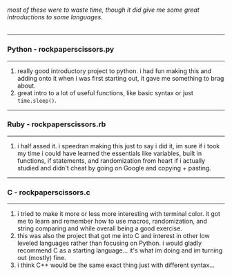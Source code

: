 ###### most of these were to waste time, though it did give me some great introductions to some languages.
---
### Python - rockpaperscissors.py
---
1. really good introductory project to python. i had fun making this and adding onto it when i was first starting out, it gave me something to brag about.
2. great intro to a lot of useful functions, like basic syntax or just `time.sleep()`.
---

### Ruby - rockpaperscissors.rb
---
1. i half assed it. i speedran making this just to say i did it, im sure if i took my time i could have learned the essentials like variables, built in functions, if statements, and randomization from heart if i actually studied and didn't cheat by going on Google and copying + pasting.
---

### C - rockpaperscissors.c
---
1. i tried to make it more or less more interesting with terminal color. it got me to learn and remember how to use macros, randomization, and string comparing and while overall being a good exercise.
2. this was also the project that got me into C and interest in other low leveled languages rather  than focusing on Python. i would gladly recommend C as a starting language... it's what im doing and im turning out (mostly) fine.
3. i think C++ would be the same exact thing just with different syntax...